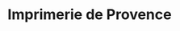 ---
title: "Imprimerie de Provence"
url: /pont-saint-esprit/imprimerie-de-provence/
shop: copyshop
---